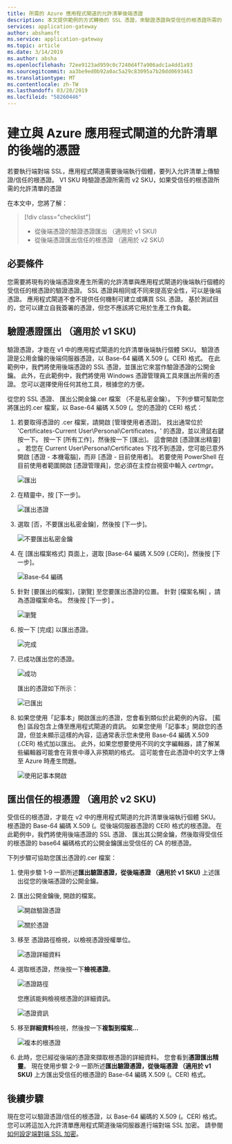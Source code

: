 ```yaml
---
title: 所需的 Azure 應用程式閘道的允許清單後端憑證
description: 本文提供範例的方式轉換的 SSL 憑證，來驗證憑證與受信任的根憑證所需的 Azure 應用程式閘道的允許清單後端執行個體
services: application-gateway
author: abshamsft
ms.service: application-gateway
ms.topic: article
ms.date: 3/14/2019
ms.author: absha
ms.openlocfilehash: 72ee9123ad959c0c7240d4f7a906adc1a4dd1a93
ms.sourcegitcommit: aa3be9ed0b92a0ac5a29c83095a7b20dd0693463
ms.translationtype: MT
ms.contentlocale: zh-TW
ms.lasthandoff: 03/20/2019
ms.locfileid: "58260446"
---
```

# <a name="create-certificates-for-whitelisting-backend-with-azure-application-gateway"></a>建立與 Azure 應用程式閘道的允許清單的後端的憑證

若要執行端對端 SSL，應用程式閘道需要後端執行個體，要列入允許清單上傳驗證/信任的根憑證。 V1 SKU 時驗證憑證所需而 v2 SKU，如果受信任的根憑證所需的允許清單的憑證

在本文中，您將了解：

> [!div class="checklist"]
>
> - 從後端憑證的驗證憑證匯出 （適用於 v1 SKU)
> - 從後端憑證匯出信任的根憑證 （適用於 v2 SKU)

## <a name="prerequisites"></a>必要條件

您需要將現有的後端憑證來產生所需的允許清單與應用程式閘道的後端執行個體的受信任的根憑證的驗證憑證。 SSL 憑證與相同或不同來提高安全性，可以是後端憑證。 應用程式閘道不會不提供任何機制可建立或購買 SSL 憑證。 基於測試目的，您可以建立自我簽署的憑證，但您不應該將它用於生產工作負載。 

## <a name="export-authentication-certificate-for-v1-sku"></a>驗證憑證匯出 （適用於 v1 SKU)

驗證憑證，才能在 v1 中的應用程式閘道的允許清單後端執行個體 SKU。 驗證憑證是公用金鑰的後端伺服器憑證，以 Base-64 編碼 X.509 (。CER) 格式。 在此範例中，我們將使用後端憑證的 SSL 憑證，並匯出它來當作驗證憑證的公開金鑰。 此外，在此範例中，我們將使用 Windows 憑證管理員工具來匯出所需的憑證。 您可以選擇使用任何其他工具，根據您的方便。

從您的 SSL 憑證、 匯出公開金鑰.cer 檔案 （不是私密金鑰）。 下列步驟可幫助您將匯出的.cer 檔案，以 Base-64 編碼 X.509 (。您的憑證的 CER) 格式：

1. 若要取得憑證的 .cer 檔案，請開啟 [管理使用者憑證]。 找出通常位於 'Certificates-Current User\Personal\Certificates，' 的憑證，並以滑鼠右鍵按一下。 按一下 [所有工作]，然後按一下 [匯出]。 這會開啟 [憑證匯出精靈] 。 若您在 Current User\Personal\Certificates 下找不到憑證，您可能已意外開啟 [憑證 - 本機電腦]，而非 [憑證 - 目前使用者]。 若要使用 PowerShell 在目前使用者範圍開啟 [憑證管理員]，您必須在主控台視窗中輸入 *certmgr*。

   ![匯出](./media/certificates-for-backend-authentication/export.png)

2. 在精靈中，按 [下一步]。

   ![匯出憑證](./media/certificates-for-backend-authentication/exportwizard.png)

3. 選取 [否，不要匯出私密金鑰]，然後按 [下一步]。

   ![不要匯出私密金鑰](./media/certificates-for-backend-authentication/notprivatekey.png)

4. 在 [匯出檔案格式] 頁面上，選取 [Base-64 編碼 X.509 (.CER)]，然後按 [下一步]。

   ![Base-64 編碼](./media/certificates-for-backend-authentication/base64.png)

5. 針對 [要匯出的檔案]，[瀏覽] 至您要匯出憑證的位置。 針對 [檔案名稱] ，請為憑證檔案命名。 然後按 [下一步] 。

   ![瀏覽](./media/certificates-for-backend-authentication/browse.png)

6. 按一下 [完成]  以匯出憑證。

   ![完成](./media/certificates-for-backend-authentication/finish.png)

7. 已成功匯出您的憑證。

   ![成功](./media/certificates-for-backend-authentication/success.png)

   匯出的憑證如下所示：

   ![已匯出](./media/certificates-for-backend-authentication/exported.png)

8. 如果您使用「記事本」開啟匯出的憑證，您會看到類似於此範例的內容。 [藍色] 區段包含上傳至應用程式閘道的資訊。 如果您使用「記事本」開啟您的憑證，但並未顯示這樣的內容，這通常表示您未使用 Base-64 編碼 X.509 (.CER) 格式加以匯出。 此外，如果您想要使用不同的文字編輯器，請了解某些編輯器可能會在背景中導入非預期的格式。 這可能會在此憑證中的文字上傳至 Azure 時產生問題。

   ![使用記事本開啟](./media/certificates-for-backend-authentication/format.png)

## <a name="export-trusted-root-certificate-for-v2-sku"></a>匯出信任的根憑證 （適用於 v2 SKU)

受信任的根憑證，才能在 v2 中的應用程式閘道的允許清單後端執行個體 SKU。 根憑證的 Base-64 編碼 X.509 (。從後端伺服器憑證的 CER) 格式的根憑證。 在此範例中，我們將使用後端憑證的 SSL 憑證、 匯出其公開金鑰，然後取得受信任的根憑證的 base64 編碼格式的公開金鑰匯出受信任的 CA 的根憑證。 

下列步驟可協助您匯出憑證的.cer 檔案：

1. 使用步驟 1-9 一節所述**匯出驗證憑證，從後端憑證 （適用於 v1 SKU)** 上述匯出從您的後端憑證的公開金鑰。

2. 匯出公開金鑰後, 開啟的檔案。

   ![開啟驗證憑證](./media/certificates-for-backend-authentication/openAuthcert.png)

   ![關於憑證](./media/certificates-for-backend-authentication/general.png)

3. 移至 憑證路徑檢視，以檢視憑證授權單位。

   ![憑證詳細資料](./media/certificates-for-backend-authentication/certdetails.png)

4. 選取根憑證，然後按一下**檢視憑證**。

   ![憑證路徑](./media/certificates-for-backend-authentication/rootcert.png)

   您應該能夠檢視根憑證的詳細資訊。

   ![憑證資訊](./media/certificates-for-backend-authentication/rootcertdetails.png)

5. 移至**詳細資料**檢視，然後按一下**複製到檔案...**

   ![複本的根憑證](./media/certificates-for-backend-authentication/rootcertcopytofile.png)

6. 此時，您已經從後端的憑證來擷取根憑證的詳細資料。 您會看到**憑證匯出精靈**。 現在使用步驟 2-9 一節所述**匯出驗證憑證，從後端憑證 （適用於 v1 SKU)** 上方匯出受信任的根憑證的 Base-64 編碼 X.509 (。CER) 格式。

## <a name="next-steps"></a>後續步驟

現在您可以驗證憑證/信任的根憑證，以 Base-64 編碼的 X.509 (。CER) 格式。 您可以將這加入允許清單應用程式閘道後端伺服器進行端對端 SSL 加密。 請參閱[如何設定端對端 SSL 加密](https://docs.microsoft.com/azure/application-gateway/application-gateway-end-to-end-ssl-powershell)。